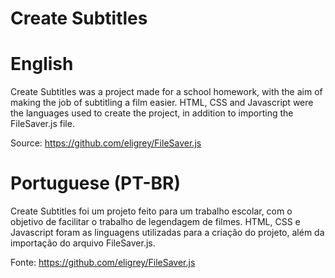 # Create Subtitles

# English
Create Subtitles was a project made for a school homework, with the aim of making the job of subtitling a film easier. HTML, CSS and Javascript were the languages used to create the project, in addition to importing the FileSaver.js file.

Source: https://github.com/eligrey/FileSaver.js

# Portuguese (PT-BR)
Create Subtitles foi um projeto feito para um trabalho escolar, com o objetivo de facilitar o trabalho de legendagem de filmes. HTML, CSS e Javascript foram as linguagens utilizadas para a criação do projeto, além da importação do arquivo FileSaver.js.

Fonte:  https://github.com/eligrey/FileSaver.js
